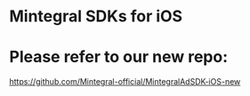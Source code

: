 # Mintegral SDKs for iOS
# Please refer to our new repo:
https://github.com/Mintegral-official/MintegralAdSDK-iOS-new
   
